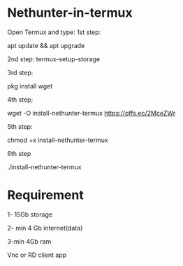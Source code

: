 # Nethunter-in-termux



Open Termux and type:
1st step:

apt update && apt upgrade

2nd step:
termux-setup-storage

3rd step:

pkg install wget

4th step;

wget -O install-nethunter-termux https://offs.ec/2MceZWr

5th step:

chmod +x install-nethunter-termux

6th step

./install-nethunter-termux

# Requirement 

1- 15Gb storage

2- min 4 Gb internet(data)

3-min 4Gb ram 

Vnc or RD client app

